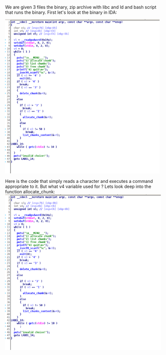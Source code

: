 We are given 3 files the binary, zip archive with libc and ld and bash script that runs the binary. 
First let's look at the binary in IDA:

<img src="image1.png" width=500 height=500>

Here is the code that simply reads a character and executes a command appropriate to it. But what v4 variable used for ?
Lets look deep into the function allocate_chunk:
<img src="image1.png">
